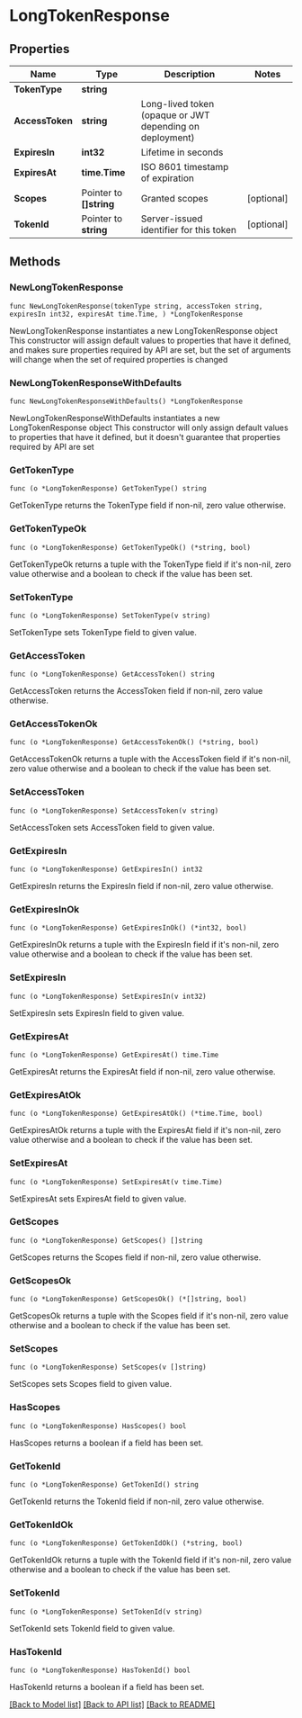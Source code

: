 # LongTokenResponse

## Properties

Name | Type | Description | Notes
------------ | ------------- | ------------- | -------------
**TokenType** | **string** |  | 
**AccessToken** | **string** | Long-lived token (opaque or JWT depending on deployment) | 
**ExpiresIn** | **int32** | Lifetime in seconds | 
**ExpiresAt** | **time.Time** | ISO 8601 timestamp of expiration | 
**Scopes** | Pointer to **[]string** | Granted scopes | [optional] 
**TokenId** | Pointer to **string** | Server-issued identifier for this token | [optional] 

## Methods

### NewLongTokenResponse

`func NewLongTokenResponse(tokenType string, accessToken string, expiresIn int32, expiresAt time.Time, ) *LongTokenResponse`

NewLongTokenResponse instantiates a new LongTokenResponse object
This constructor will assign default values to properties that have it defined,
and makes sure properties required by API are set, but the set of arguments
will change when the set of required properties is changed

### NewLongTokenResponseWithDefaults

`func NewLongTokenResponseWithDefaults() *LongTokenResponse`

NewLongTokenResponseWithDefaults instantiates a new LongTokenResponse object
This constructor will only assign default values to properties that have it defined,
but it doesn't guarantee that properties required by API are set

### GetTokenType

`func (o *LongTokenResponse) GetTokenType() string`

GetTokenType returns the TokenType field if non-nil, zero value otherwise.

### GetTokenTypeOk

`func (o *LongTokenResponse) GetTokenTypeOk() (*string, bool)`

GetTokenTypeOk returns a tuple with the TokenType field if it's non-nil, zero value otherwise
and a boolean to check if the value has been set.

### SetTokenType

`func (o *LongTokenResponse) SetTokenType(v string)`

SetTokenType sets TokenType field to given value.


### GetAccessToken

`func (o *LongTokenResponse) GetAccessToken() string`

GetAccessToken returns the AccessToken field if non-nil, zero value otherwise.

### GetAccessTokenOk

`func (o *LongTokenResponse) GetAccessTokenOk() (*string, bool)`

GetAccessTokenOk returns a tuple with the AccessToken field if it's non-nil, zero value otherwise
and a boolean to check if the value has been set.

### SetAccessToken

`func (o *LongTokenResponse) SetAccessToken(v string)`

SetAccessToken sets AccessToken field to given value.


### GetExpiresIn

`func (o *LongTokenResponse) GetExpiresIn() int32`

GetExpiresIn returns the ExpiresIn field if non-nil, zero value otherwise.

### GetExpiresInOk

`func (o *LongTokenResponse) GetExpiresInOk() (*int32, bool)`

GetExpiresInOk returns a tuple with the ExpiresIn field if it's non-nil, zero value otherwise
and a boolean to check if the value has been set.

### SetExpiresIn

`func (o *LongTokenResponse) SetExpiresIn(v int32)`

SetExpiresIn sets ExpiresIn field to given value.


### GetExpiresAt

`func (o *LongTokenResponse) GetExpiresAt() time.Time`

GetExpiresAt returns the ExpiresAt field if non-nil, zero value otherwise.

### GetExpiresAtOk

`func (o *LongTokenResponse) GetExpiresAtOk() (*time.Time, bool)`

GetExpiresAtOk returns a tuple with the ExpiresAt field if it's non-nil, zero value otherwise
and a boolean to check if the value has been set.

### SetExpiresAt

`func (o *LongTokenResponse) SetExpiresAt(v time.Time)`

SetExpiresAt sets ExpiresAt field to given value.


### GetScopes

`func (o *LongTokenResponse) GetScopes() []string`

GetScopes returns the Scopes field if non-nil, zero value otherwise.

### GetScopesOk

`func (o *LongTokenResponse) GetScopesOk() (*[]string, bool)`

GetScopesOk returns a tuple with the Scopes field if it's non-nil, zero value otherwise
and a boolean to check if the value has been set.

### SetScopes

`func (o *LongTokenResponse) SetScopes(v []string)`

SetScopes sets Scopes field to given value.

### HasScopes

`func (o *LongTokenResponse) HasScopes() bool`

HasScopes returns a boolean if a field has been set.

### GetTokenId

`func (o *LongTokenResponse) GetTokenId() string`

GetTokenId returns the TokenId field if non-nil, zero value otherwise.

### GetTokenIdOk

`func (o *LongTokenResponse) GetTokenIdOk() (*string, bool)`

GetTokenIdOk returns a tuple with the TokenId field if it's non-nil, zero value otherwise
and a boolean to check if the value has been set.

### SetTokenId

`func (o *LongTokenResponse) SetTokenId(v string)`

SetTokenId sets TokenId field to given value.

### HasTokenId

`func (o *LongTokenResponse) HasTokenId() bool`

HasTokenId returns a boolean if a field has been set.


[[Back to Model list]](../README.md#documentation-for-models) [[Back to API list]](../README.md#documentation-for-api-endpoints) [[Back to README]](../README.md)



